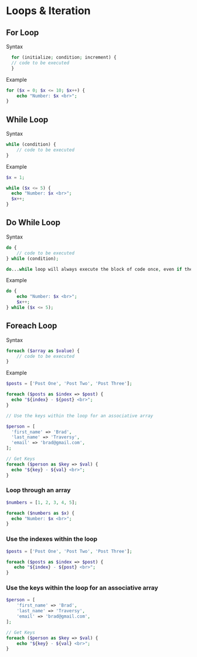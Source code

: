 # Loops & Iteration 

## For Loop
Syntax
```php
  for (initialize; condition; increment) {
  // code to be executed
  }
```

Example
```php 
for ($x = 0; $x <= 10; $x++) {
	echo "Number: $x <br>";
}
```

## While Loop 
Syntax
```php
while (condition) {
	// code to be executed
}
```

Example
```php
$x = 1;

while ($x <= 5) {
  echo "Number: $x <br>";
  $x++;
}
```


## Do While Loop
Syntax
```php
do {
	// code to be executed
} while (condition);

do...while loop will always execute the block of code once, even if the condition is false.
```

Example
```php
do {
	echo "Number: $x <br>";
	$x++;
} while ($x <= 5);
```

## Foreach Loop
Syntax
```php
foreach ($array as $value) {
	// code to be executed
}
```

Example
```php
$posts = ['Post One', 'Post Two', 'Post Three'];

foreach ($posts as $index => $post) {
  echo "${index} - ${post} <br>";
}

// Use the keys within the loop for an associative array

$person = [
  'first_name' => 'Brad',
  'last_name' => 'Traversy',
  'email' => 'brad@gmail.com',
];

// Get Keys
foreach ($person as $key => $val) {
  echo "${key} - ${val} <br>";
}
```

### Loop through an array
```php 
$numbers = [1, 2, 3, 4, 5];

foreach ($numbers as $x) {
  echo "Number: $x <br>";
} 
```
 
### Use the indexes within the loop
 ```php
$posts = ['Post One', 'Post Two', 'Post Three'];

foreach ($posts as $index => $post) {
	echo "${index} - ${post} <br>";
}
```

### Use the keys within the loop for an associative array
```php
$person = [
	'first_name' => 'Brad',
	'last_name' => 'Traversy',
	'email' => 'brad@gmail.com',
];

// Get Keys
foreach ($person as $key => $val) {
	echo "${key} - ${val} <br>";
}
```
